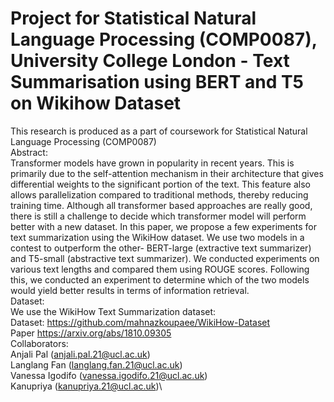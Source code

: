 # Project for Statistical Natural Language Processing (COMP0087), University College London - Text Summarisation using BERT and T5 on Wikihow Dataset
This research is produced as a part of coursework for Statistical Natural Language Processing (COMP0087)\
Abstract:\
Transformer models have grown in popularity in recent years. This is primarily due to the self-attention mechanism in their architecture that gives differential weights to the significant portion of the text. This feature also allows parallelization compared to traditional methods, thereby reducing training time. Although all transformer based approaches are really good, there is still a challenge to decide which transformer model will perform better with a new dataset. In this paper, we propose a few experiments for text summarization using the WikiHow dataset. We use two models in a contest to outperform the other- BERT-large (extractive text summarizer) and T5-small (abstractive text summarizer). We conducted experiments on various text lengths and compared them using ROUGE scores. Following this, we conducted an experiment to determine which of the two models would yield better results in terms of information retrieval.\
Dataset:\
We use the WikiHow Text Summarization dataset:\
Dataset: https://github.com/mahnazkoupaee/WikiHow-Dataset \
Paper https://arxiv.org/abs/1810.09305 \
Collaborators:\
Anjali Pal (anjali.pal.21@ucl.ac.uk)\
Langlang Fan (langlang.fan.21@ucl.ac.uk)\
Vanessa Igodifo (vanessa.igodifo.21@ucl.ac.uk)\
Kanupriya (kanupriya.21@ucl.ac.uk)\
